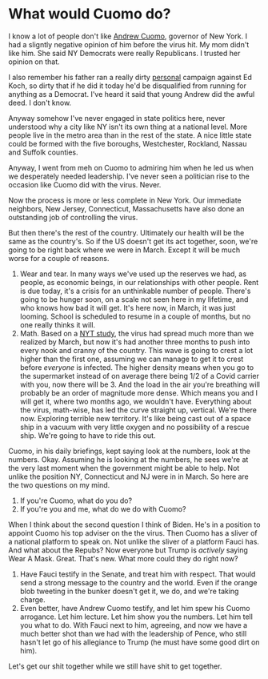 # What would Cuomo do?
I know a lot of people don't like <a href="https://en.wikipedia.org/wiki/Andrew_Cuomo">Andrew Cuomo</a>, governor of New York. I had a sligntly negative opinion of him before the virus hit. My mom didn't like him. She said NY Democrats were really Republicans. I trusted her opinion on that. 

I also remember his father ran a really dirty <a href="https://gothamist.com/news/ed-koch-held-decades-long-grudge-against-cuomos-over-vote-for-cuomo-not-the-homo-posters">personal</a> campaign against Ed Koch, so dirty that if he did it today he'd be disqualified from running for anything as a Democrat. I've heard it said that young Andrew did the awful deed. I don't know. 

Anyway somehow I've never engaged in state politics here, never understood why a city like NY isn't its own thing at a national level. More people live in the metro area than in the rest of the state. A nice little state could be formed with the five boroughs, Westchester, Rockland, Nassau and Suffolk counties. 

Anyway, I went from meh on Cuomo to admiring him when he led us when we desperately needed leadership. I've never seen a politician rise to the occasion like Cuomo did with the virus. Never. 

Now the process is more or less complete in New York. Our immediate neighbors, New Jersey, Connecticut, Massachusetts have also done an outstanding job of controlling the virus. 

But then there's the rest of the country. Ultimately our health will be the same as the country's. So if the US doesn't get its act together, soon, we're going to be right back where we were in March. Except it will be much worse for a couple of reasons. 
1. Wear and tear. In many ways we've used up the reserves we had, as people, as economic beings, in our relationships with other people. Rent is due today, it's a crisis for an unthinkable number of people. There's going to be hunger soon, on a scale not seen here in my lifetime, and who knows how bad it will get. It's here now, in March, it was just looming. School is scheduled to resume in a couple of months, but no one really thinks it will. 
2. Math. Based on a <a href="https://www.nytimes.com/2020/05/27/health/coronavirus-spread-united-states.html">NYT study</a>, the virus had spread much more than we realized by March, but now it's had another three months to push into every nook and cranny of the country. This wave is going to crest a lot higher than the first one, assuming we can manage to get it to crest before <i>everyone</i> is infected. The higher density means when you go to the supermarket instead of on average there being 1/2 of a Covid carrier with you, now there will be 3. And the load in the air you're breathing will probably be an order of magnitude more dense. Which means you and I will get it, where two months ago, we wouldn't have. Everything about the virus, math-wise, has led the curve straight up, vertical. We're there now. Exploring terrible new territory. It's like being cast out of a space ship in a vacuum with very little oxygen and no possibility of a rescue ship. We're going to have to ride this out.

Cuomo, in his daily briefings, kept saying look at the numbers, look at the numbers. Okay. Assuming he is looking at the numbers, he sees we're at the very last moment when the government might be able to help. Not unlike the position NY, Connecticut and NJ were in in March. So here are the two questions on my mind.
1. If you're Cuomo, what do you do?
2. If you're you and me, what do we do with Cuomo?

When I think about the second question I think of Biden. He's in a position to appoint Cuomo his top adviser on the the virus. Then Cuomo has a sliver of a national platform to speak on. Not unlike the sliver of a platform Fauci has. And what about the Repubs? Now everyone but Trump is <i>actively</i> saying Wear A Mask. Great. That's new. What more could they do right now? 
1. Have Fauci testify in the Senate, and treat him with respect. That would send a strong message to the country and the world. Even if the orange blob tweeting in the bunker doesn't get it, we do, and we're taking charge. 
2. Even better, have Andrew Cuomo testify, and let him spew his Cuomo arrogance. Let him lecture. Let him show you the numbers. Let him tell you what to do. With Fauci next to him, agreeing, and now we have a much better shot than we had with the leadership of Pence, who still hasn't let go of his allegiance to Trump (he must have some good dirt on him).

Let's get our shit together while we still have shit to get together.

